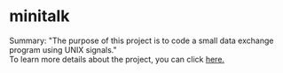 # minitalk
Summary: "The purpose of this project is to code a small data exchange program
using UNIX signals."<br>
To learn more details about the project, you can click <a href="en.subject.pdf">here.</a>
